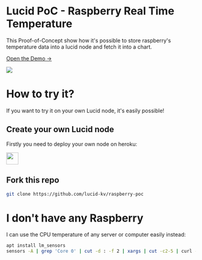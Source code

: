 # Lucid PoC - Raspberry Real Time Temperature

This Proof-of-Concept show how it's possible to store raspberry's temperature data into a lucid node and fetch it into a chart.

[Open the Demo →](https://lucid-kv.github.io/raspberry-poc/)

![](https://user-images.githubusercontent.com/5221349/80119611-36d2ff00-858a-11ea-8f63-1cba7c15648a.png)

# How to try it?

If you want to try it on your own Lucid node, it's easily possible!

## Create your own Lucid node

Firstly you need to deploy your own node on heroku:

<a href="https://heroku.com/deploy?template=https://github.com/lucid-kv/lucid" target="_blank">
  <img src="https://www.herokucdn.com/deploy/button.svg" height="32"/>
</a>

## Fork this repo

```bash
git clone https://github.com/lucid-kv/raspberry-poc
```

# I don't have any Raspberry

I can use the CPU temperature of any server or computer easily instead:

```bash
apt install lm_sensors
sensors -A | grep 'Core 0' | cut -d : -f 2 | xargs | cut -c2-5 | curl -X PUT --data-binary "$(</dev/stdin)" https://lucid-kv.herokuapp.com/api/kv/rasp_poc_temp
```
